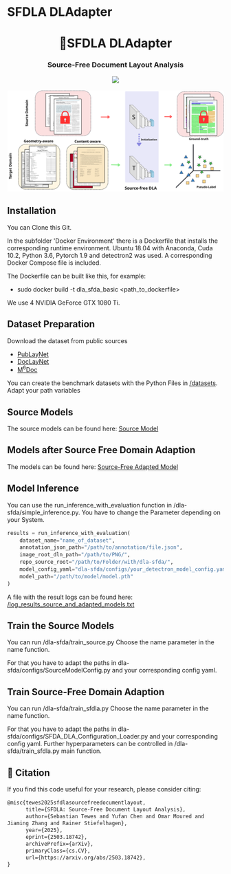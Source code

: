 # SFDLA DLAdapter

<h1 align="center">📓SFDLA DLAdapter</h1>
<h3 align="center">Source-Free Document Layout Analysis</h3>


<p align="center">
    <a href="https://arxiv.org/pdf/2503.18742">
    <img src="https://img.shields.io/badge/PDF-arXiv-brightgreen" /></a>
</p>


![SFDLA DLAdapter](sfdla_overview.svg)


## Installation

You can Clone this Git.

In the subfolder 'Docker Environment' there is a Dockerfile that installs the corresponding runtime environment. Ubuntu 18.04 with Anaconda, Cuda 10.2, Python 3.6, Pytorch 1.9 and detectron2 was used. A corresponding Docker Compose file is included.

The Dockerfile can be built like this, for example:
- sudo docker build -t dla_sfda_basic <path_to_dockerfile>

We use 4 NVIDIA GeForce GTX 1080 Ti.


## Dataset Preparation

Download the dataset from public sources

  - [PubLayNet](https://github.com/ibm-aur-nlp/PubLayNet)
  - [DocLayNet](https://github.com/DS4SD/DocLayNet)
  - [M<sup>6</sup>Doc](https://github.com/HCIILAB/M6Doc)

You can create the benchmark datasets with the Python Files in [/datasets](https://github.com/s3setewe/sfdla-DLAdapter/datasets). Adapt your path variables

## Source Models

The source models can be found here: 
<a href="https://1drv.ms/f/s!AgMZpPY0gwQisKdvv1eCQWNgfJDkuQ?e=cA2Op5" target="_blank">Source Model</a>

## Models after Source Free Domain Adaption

The models can be found here: 
<a href="https://1drv.ms/f/s!AgMZpPY0gwQisKdwNql7XC9lLW6M-Q?e=uOpb7A" target="_blank">Source-Free Adapted Model</a>


## Model Inference

You can use the run_inference_with_evaluation function in /dla-sfda/simple_inference.py. You have to change the Parameter depending on your System.

```python
results = run_inference_with_evaluation(
    dataset_name="name_of_dataset",
    annotation_json_path="/path/to/annotation/file.json",
    image_root_dln_path="/path/to/PNG/",
    repo_source_root="/path/to/Folder/with/dla-sfda/",
    model_config_yaml="dla-sfda/configs/your_detectron_model_config.yaml",
    model_path="/path/to/model/model.pth"
)
```

A file with the result logs can be found here: [/log_results_source_and_adapted_models.txt](https://github.com/s3setewe/sfdla-DLAdapter/log_results_source_and_adapted_models.txt)


## Train the Source Models

You can run /dla-sfda/train_source.py
Choose the name parameter in the name function.

For that you have to adapt the paths in dla-sfda/configs/SourceModelConfig.py and your corresponding config yaml.


## Train Source-Free Domain Adaption

You can run /dla-sfda/train_sfdla.py
Choose the name parameter in the name function.

For that you have to adapt the paths in dla-sfda/configs/SFDA_DLA_Configuration_Loader.py and your corresponding config yaml. Further hyperparameters can be controlled in /dla-sfda/train_sfdla.py main function.


## 🌳 Citation
If you find this code useful for your research, please consider citing:
```
@misc{tewes2025sfdlasourcefreedocumentlayout,
      title={SFDLA: Source-Free Document Layout Analysis}, 
      author={Sebastian Tewes and Yufan Chen and Omar Moured and Jiaming Zhang and Rainer Stiefelhagen},
      year={2025},
      eprint={2503.18742},
      archivePrefix={arXiv},
      primaryClass={cs.CV},
      url={https://arxiv.org/abs/2503.18742}, 
}
```


